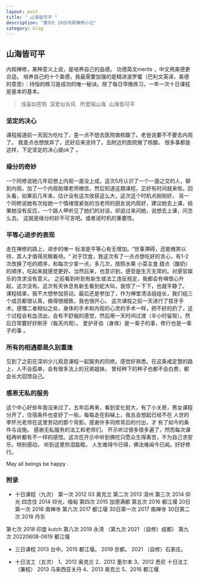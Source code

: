 ```yaml
---
layout: post
title: " 山海皆可平 "
description: "第9次 10日内观禅修小记"
category: blog
---
```




## 山海皆可平

内观禅修，某种意义上说，是培养自己的品德。 功德英文merits ，中文用美德更合适。 培养自己的十个美德，我最需要加强的是精进波罗蜜（巴利文英译，美德的意思）：持恒的练习是成功的唯一秘诀。除了每日早晚练习，一年一次十日课程是基本的基本。
> 浅喜如苍狗
> 深爱似长风 
> 所爱隔山海 
> 山海皆可平 

### 坚定的决心

课程报道前一天因为吃吐了，差一点不想去医院做核酸了。老爸说要不不要去内观了。 我差点也想放弃了，还好后来坚持了。去附近的医院做了核酸。
很多事都是这样，下定坚定的决心就ok了 。
### 缘分的奇妙
一个同修说她几年前想上内观一直没上成，这次5月认识了一个一面之交的人，聊到内观，加了一个内观助理老师微信，然后知道这期课程，正好有时间就来啦。回头看，如果前几年来，估计没有这次收获这么大，这次这个时机点刚刚好。
另一个同修说她有次给她一个情绪很紧张的当老师的朋友说内观好，建议她去上课，结果她没有反应，一个路人甲听见了她们的对话，却追过来问她，说想去上课，问怎么去。 这就是缘分的妙不可言吧。或者说时机的重要性。

### 平等心进步的表现
走在禅修的路上，进步的唯一 标准是平等心有无增加。“世事滞碍，还能微笑以待，其人才值得另眼看待。“
对于饮食，我这次有了一点点想吃好的贪心，有1-2次改换了吃的顺序，和每次少拿一点，多几次，按照水果 小菜主食 甜点（酸奶）的顺序，吃起来就感觉更好。当然后来，也意识到，感受是生灭无常的。对感官娱乐的贪求没有意义。
之前看到听到有新生或法工违反规定，我都会有嗔恨心升起，这次没有。这次有天休息有新生看到蛇大叫，我惊了一下下，也就平静了。
课程结束，我不大想参加劳动，最后还是参加了，作为禅堂清洁组组长，我们组三个成员都很认真，做得很细致，我也很开心。
这次课程之前一天进行了拔牙手术。感慨二者相似之处，身体的手术和内观的心灵的手术一样，把不好的扔了，这个过程会有血流出，会有不舒服的感觉，然后用一天时间过渡（半小时留观）。然后日常要好好刷牙（每天内观）。 爱护牙齿（身体）是一辈子的事，修行也是一辈子的事 。
### 所有的相遇都是久别重逢
见到了之前在深圳少儿观息课程一起服务的同修。感觉好熟悉。在这条戒定慧的路上，人不会孤单，会有很多法上的兄弟姐妹。 曾经种下的种子也都不会白费，都会长大回馈自己。

### 感恩无私的服务
这个中心好些年我没来过了，五年后再来，看到变化挺大，有了小关房，男女课程分开了，住宿条件也变好了一些。每每走在斜梯上，我总会想起已经不在 人世的李怀光老师在这里劳动的那个背影。感谢许多同修背后的付出，才 有了如今的条件与设施。
感谢无私服务的法工和老师们。
开示听过很多很多遍了，然而每次课程再听都有不一样的感悟。这次在开示中听到佛陀只愿众生得离苦，不为自己求安乐，特别感动， 听到这里热泪盈眶。
人生难得今已得，佛法难闻今已闻。好好修行。

May all beings be happy .


### 附录

- 十日课程（九次）
第一次 2012 03 奥克兰
第二次 2013 漳州
第三次 2014 仰光
四念住 2014 仰光，缅甸
第四次 2015 加德满都
第五次 2016 都江堰
20日第一次  2016 南禅寺
第六次 2017 都江堰
30日第一次  2017 南禅寺
30日第二次  2018 丹东

第七次 2018 印度 kutch
第八次 2019 永清
（第九次 2021 （自修）成都）
第九次 20220608-0619  都江堰 


- 三日课程
 2013 台中。2015 都江堰。 2019 京都。 2021 （自修）石家庄。

- 十日法工（五次）
1、2012 奥克兰
2、2012 墨尔本
3、2012 悉尼
十日法工（兼程） 2013 马来西亚关丹
4、2013 奥克兰
5、2016 都江堰

